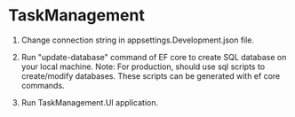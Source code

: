 # TaskManagement

1. Change connection string in appsettings.Development.json file.
2. Run "update-database" command of EF core to create SQL database on your local machine.
   Note: For production, should use sql scripts to create/modify databases. These scripts can be generated with ef core commands.

3. Run TaskManagement.UI application.
